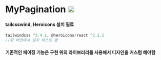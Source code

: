 # MyPagination <img src="https://img.shields.io/badge/react-61DAFB?style=for-the-badge&logo=react&logoColor=white" height='20'> 

#### tailcsswind, Heroicons 설치 필료
```javascript
tailwindcss ^3.4.1, @heroicons/react ^2.1.1
//위 버전에서 설치 테스트 함
```

#### 기존적인 페이징 기능은 구현 위의 라이브러리를 사용해서 디자인을 커스텀 해야함 
